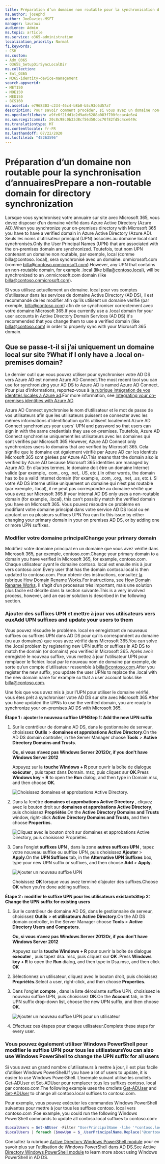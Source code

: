 ```yaml
---
title: Préparation d’un domaine non routable pour la synchronisation d’annuaires
ms.author: josephd
author: JoeDavies-MSFT
manager: laurawi
audience: Admin
ms.topic: article
ms.service: o365-administration
localization_priority: Normal
f1.keywords:
- CSH
ms.custom:
- Adm_O365
- O365E_SetupDirSyncLocalDir
ms.collection:
- Ent_O365
- M365-identity-device-management
search.appverid:
- MET150
- MOE150
- MED150
- BCS160
ms.assetid: e7968303-c234-46c4-b8b0-b5c93c6d57a7
description: Pour savoir comment procéder, si vous avez un domaine non-routale associé à vos utilisateurs locaux avant de procéder à une synchronisation avec Microsoft 365.
ms.openlocfilehash: a9fe6f21dd1e2d9ade6288a083f700fccac4e6e4
ms.sourcegitcommit: 20c8c98c0b32d8cf56d50cbc70f82fd5c4ce649c
ms.translationtype: MT
ms.contentlocale: fr-FR
ms.lasthandoff: 07/22/2020
ms.locfileid: "45263596"
---
```

# <a name="prepare-a-non-routable-domain-for-directory-synchronization"></a><span data-ttu-id="210d9-103">Préparation d’un domaine non routable pour la synchronisation d’annuaires</span><span class="sxs-lookup"><span data-stu-id="210d9-103">Prepare a non-routable domain for directory synchronization</span></span>
<span data-ttu-id="210d9-104">Lorsque vous synchronisez votre annuaire sur site avec Microsoft 365, vous devez disposer d’un domaine vérifié dans Azure Active Directory (Azure AD).</span><span class="sxs-lookup"><span data-stu-id="210d9-104">When you synchronize your on-premises directory with Microsoft 365 you have to have a verified domain in Azure Active Directory (Azure AD).</span></span> <span data-ttu-id="210d9-105">Seuls les noms d’utilisateur principal (UPN) associés au domaine local sont synchronisés.</span><span class="sxs-lookup"><span data-stu-id="210d9-105">Only the User Principal Names (UPN) that are associated with the on-premises domain are synchronized.</span></span> <span data-ttu-id="210d9-106">Toutefois, tout nom UPN contenant un domaine non routable, par exemple, local (comme billa@contoso. local), sera synchronisé avec un domaine. onmicrosoft.com (comme billa@contoso.onmicrosoft.com).</span><span class="sxs-lookup"><span data-stu-id="210d9-106">However, any UPN that contains an non-routable domain, for example .local (like billa@contoso.local), will be synchronized to an .onmicrosoft.com domain (like billa@contoso.onmicrosoft.com).</span></span> 

<span data-ttu-id="210d9-107">Si vous utilisez actuellement un domaine. local pour vos comptes d’utilisateur dans les services de domaine Active Directory (AD DS), il est recommandé de les modifier afin qu’ils utilisent un domaine vérifié (par exemple, billa@contoso.com) afin de se synchroniser correctement avec votre domaine Microsoft 365.</span><span class="sxs-lookup"><span data-stu-id="210d9-107">If you currently use a .local domain for your user accounts in Active Directory Domain Services (AD DS) it's recommended that you change them to use a verified domain (like billa@contoso.com) in order to properly sync with your Microsoft 365 domain.</span></span>
  
## <a name="what-if-i-only-have-a-local-on-premises-domain"></a><span data-ttu-id="210d9-108">Que se passe-t-il si j’ai uniquement un domaine local sur site ?</span><span class="sxs-lookup"><span data-stu-id="210d9-108">What if I only have a .local on-premises domain?</span></span>

<span data-ttu-id="210d9-109">Le dernier outil que vous pouvez utiliser pour synchroniser votre AD DS vers Azure AD est nommé Azure AD Connect.</span><span class="sxs-lookup"><span data-stu-id="210d9-109">The most recent tool you can use for synchronizing your AD DS to Azure AD is named Azure AD Connect.</span></span> <span data-ttu-id="210d9-110">Pour plus d’informations, reportez-vous à [la rubrique intégration de vos identités locales à Azure ad](https://docs.microsoft.com/azure/architecture/reference-architectures/identity/azure-ad).</span><span class="sxs-lookup"><span data-stu-id="210d9-110">For more information, see [Integrating your on-premises identities with Azure AD](https://docs.microsoft.com/azure/architecture/reference-architectures/identity/azure-ad).</span></span>
  
<span data-ttu-id="210d9-111">Azure AD Connect synchronise le nom d’utilisateur et le mot de passe de vos utilisateurs afin que les utilisateurs puissent se connecter avec les mêmes informations d’identification qu’ils utilisent localement.</span><span class="sxs-lookup"><span data-stu-id="210d9-111">Azure AD Connect synchronizes your users' UPN and password so that users can sign in with the same credentials they use on-premises.</span></span> <span data-ttu-id="210d9-112">Toutefois, Azure AD Connect synchronise uniquement les utilisateurs avec les domaines qui sont vérifiés par Microsoft 365.</span><span class="sxs-lookup"><span data-stu-id="210d9-112">However, Azure AD Connect only synchronizes users to domains that are verified by Microsoft 365.</span></span> <span data-ttu-id="210d9-113">Cela signifie que le domaine est également vérifié par Azure AD car les identités Microsoft 365 sont gérées par Azure AD.</span><span class="sxs-lookup"><span data-stu-id="210d9-113">This means that the domain also is verified by Azure AD because Microsoft 365 identities are managed by Azure AD.</span></span> <span data-ttu-id="210d9-114">En d’autres termes, le domaine doit être un domaine Internet valide (par exemple,. com,. org, .net,. US, etc.).</span><span class="sxs-lookup"><span data-stu-id="210d9-114">In other words, the domain has to be a valid Internet domain (for example, .com, .org, .net, .us, etc.).</span></span> <span data-ttu-id="210d9-115">Si votre AD DS interne utilise uniquement un domaine qui n’est pas routable (par exemple,. local), il ne peut pas correspondre au domaine vérifié que vous avez sur Microsoft 365.</span><span class="sxs-lookup"><span data-stu-id="210d9-115">If your internal AD DS only uses a non-routable domain (for example, .local), this can't possibly match the verified domain you have on Microsoft 365.</span></span> <span data-ttu-id="210d9-116">Vous pouvez résoudre ce problème en modifiant votre domaine principal dans votre service AD DS local ou en ajoutant un ou plusieurs suffixes UPN.</span><span class="sxs-lookup"><span data-stu-id="210d9-116">You can fix this issue by either changing your primary domain in your on premises AD DS, or by adding one or more UPN suffixes.</span></span>
  
### <a name="change-your-primary-domain"></a><span data-ttu-id="210d9-117">**Modifier votre domaine principal**</span><span class="sxs-lookup"><span data-stu-id="210d9-117">**Change your primary domain**</span></span>

<span data-ttu-id="210d9-118">Modifiez votre domaine principal en un domaine que vous avez vérifié dans Microsoft 365, par exemple, contoso.com.</span><span class="sxs-lookup"><span data-stu-id="210d9-118">Change your primary domain to a domain you have verified in Microsoft 365, for example, contoso.com.</span></span> <span data-ttu-id="210d9-119">Chaque utilisateur ayant le domaine contoso. local est ensuite mis à jour vers contoso.com.</span><span class="sxs-lookup"><span data-stu-id="210d9-119">Every user that has the domain contoso.local is then updated to contoso.com.</span></span> <span data-ttu-id="210d9-120">Pour obtenir des instructions, consultez [la rubrique How Domain Rename Works](https://go.microsoft.com/fwlink/p/?LinkId=624174).</span><span class="sxs-lookup"><span data-stu-id="210d9-120">For instructions, see [How Domain Rename Works](https://go.microsoft.com/fwlink/p/?LinkId=624174).</span></span> <span data-ttu-id="210d9-121">Il s’agit d’un processus très important, mais une solution plus facile est décrite dans la section suivante.</span><span class="sxs-lookup"><span data-stu-id="210d9-121">This is a very involved process, however, and an easier solution is described in the following section.</span></span>
  
### <a name="add-upn-suffixes-and-update-your-users-to-them"></a><span data-ttu-id="210d9-122">**Ajouter des suffixes UPN et mettre à jour vos utilisateurs vers eux**</span><span class="sxs-lookup"><span data-stu-id="210d9-122">**Add UPN suffixes and update your users to them**</span></span>

<span data-ttu-id="210d9-123">Vous pouvez résoudre le problème. local en enregistrant de nouveaux suffixes ou suffixes UPN dans AD DS pour qu’ils correspondent au domaine (ou aux domaines) que vous avez vérifié dans Microsoft 365.</span><span class="sxs-lookup"><span data-stu-id="210d9-123">You can solve the .local problem by registering new UPN suffix or suffixes in AD DS to match the domain (or domains) you verified in Microsoft 365.</span></span> <span data-ttu-id="210d9-124">Après avoir enregistré le nouveau suffixe, vous mettez à jour l’utilisateur UPN pour remplacer le fichier. local par le nouveau nom de domaine par exemple, de sorte qu’un compte d’utilisateur ressemble à billa@contoso.com.</span><span class="sxs-lookup"><span data-stu-id="210d9-124">After you register the new suffix, you update the user UPNs to replace the .local with the new domain name for example so that a user account looks like billa@contoso.com.</span></span>
  
<span data-ttu-id="210d9-125">Une fois que vous avez mis à jour l’UPN pour utiliser le domaine vérifié, vous êtes prêt à synchroniser votre AD DS sur site avec Microsoft 365.</span><span class="sxs-lookup"><span data-stu-id="210d9-125">After you have updated the UPNs to use the verified domain, you are ready to synchronize your on-premises AD DS with Microsoft 365.</span></span>
  
 <span data-ttu-id="210d9-126">**Étape 1 : ajouter le nouveau suffixe UPN**</span><span class="sxs-lookup"><span data-stu-id="210d9-126">**Step 1: Add the new UPN suffix**</span></span>
  
1. <span data-ttu-id="210d9-127">Sur le contrôleur de domaine AD DS, dans le gestionnaire de serveur, choisissez **Outils** \> **domaines et approbations Active Directory**.</span><span class="sxs-lookup"><span data-stu-id="210d9-127">On the AD DS domain controller, in the Server Manager choose **Tools** \> **Active Directory Domains and Trusts**.</span></span>
    
    <span data-ttu-id="210d9-128">**Ou, si vous n’avez pas Windows Server 2012**</span><span class="sxs-lookup"><span data-stu-id="210d9-128">**Or, if you don't have Windows Server 2012**</span></span>
    
    <span data-ttu-id="210d9-129">Appuyez sur la **touche Windows + R** pour ouvrir la boîte de dialogue **exécuter** , puis tapez dans Domain. msc, puis cliquez sur **OK**.</span><span class="sxs-lookup"><span data-stu-id="210d9-129">Press **Windows key + R** to open the **Run** dialog, and then type in Domain.msc, and then choose **OK**.</span></span>
    
    ![Choisissez domaines et approbations Active Directory.](media/46b6e007-9741-44af-8517-6f682e0ac974.png)
  
2. <span data-ttu-id="210d9-131">Dans la fenêtre **domaines et approbations Active Directory** , cliquez avec le bouton droit sur **domaines et approbations Active Directory**, puis choisissez **Propriétés**.</span><span class="sxs-lookup"><span data-stu-id="210d9-131">On the **Active Directory Domains and Trusts** window, right-click **Active Directory Domains and Trusts**, and then choose **Properties**.</span></span>
    
    ![Cliquez avec le bouton droit sur domaines et approbations Active Directory, puis choisissez Propriétés.](media/39d20812-ffb5-4ba9-8d7b-477377ac360d.png)
  
3. <span data-ttu-id="210d9-133">Dans l’onglet **suffixes UPN** , dans la zone **autres suffixes UPN** , tapez votre nouveau suffixe ou suffixe UPN, puis choisissez **Ajouter** \> **Apply**.</span><span class="sxs-lookup"><span data-stu-id="210d9-133">On the **UPN Suffixes** tab, in the **Alternative UPN Suffixes** box, type your new UPN suffix or suffixes, and then choose **Add** \> **Apply**.</span></span>
    
    ![Ajouter un nouveau suffixe UPN](media/a4aaf919-7adf-469a-b93f-83ef284c0915.PNG)
  
    <span data-ttu-id="210d9-135">Choisissez **OK** lorsque vous avez terminé d’ajouter des suffixes.</span><span class="sxs-lookup"><span data-stu-id="210d9-135">Choose **OK** when you're done adding suffixes.</span></span> 
    
 <span data-ttu-id="210d9-136">**Étape 2 : modifier le suffixe UPN pour les utilisateurs existants**</span><span class="sxs-lookup"><span data-stu-id="210d9-136">**Step 2: Change the UPN suffix for existing users**</span></span>
  
1. <span data-ttu-id="210d9-137">Sur le contrôleur de domaine AD DS, dans le gestionnaire de serveur, choisissez **Outils** \> **et utilisateurs Active Directory**.</span><span class="sxs-lookup"><span data-stu-id="210d9-137">On the AD DS domain controller, in the Server Manager choose **Tools** \> **Active Directory Users and Computers**.</span></span>
    
    <span data-ttu-id="210d9-138">**Ou, si vous n’avez pas Windows Server 2012**</span><span class="sxs-lookup"><span data-stu-id="210d9-138">**Or, if you don't have Windows Server 2012**</span></span>
    
    <span data-ttu-id="210d9-139">Appuyez sur la **touche Windows + R** pour ouvrir la boîte de dialogue **exécuter** , puis tapez dsa. msc, puis cliquez sur **OK** .</span><span class="sxs-lookup"><span data-stu-id="210d9-139">Press **Windows key + R** to open the **Run** dialog, and then type in Dsa.msc, and then click **OK**</span></span>
    
2. <span data-ttu-id="210d9-140">Sélectionnez un utilisateur, cliquez avec le bouton droit, puis choisissez **Propriétés**.</span><span class="sxs-lookup"><span data-stu-id="210d9-140">Select a user, right-click, and then choose **Properties**.</span></span>
    
3. <span data-ttu-id="210d9-141">Dans l’onglet **compte** , dans la liste déroulante suffixe UPN, choisissez le nouveau suffixe UPN, puis choisissez **OK**.</span><span class="sxs-lookup"><span data-stu-id="210d9-141">On the **Account** tab, in the UPN suffix drop-down list, choose the new UPN suffix, and then choose **OK**.</span></span>
    
    ![Ajouter un nouveau suffixe UPN pour un utilisateur](media/54876751-49f0-48cc-b864-2623c4835563.png)
  
4. <span data-ttu-id="210d9-143">Effectuez ces étapes pour chaque utilisateur.</span><span class="sxs-lookup"><span data-stu-id="210d9-143">Complete these steps for every user.</span></span>
    
   
### <a name="you-can-also-use-windows-powershell-to-change-the-upn-suffix-for-all-users"></a><span data-ttu-id="210d9-144">**Vous pouvez également utiliser Windows PowerShell pour modifier le suffixe UPN pour tous les utilisateurs**</span><span class="sxs-lookup"><span data-stu-id="210d9-144">**You can also use Windows PowerShell to change the UPN suffix for all users**</span></span>

<span data-ttu-id="210d9-145">Si vous avez un grand nombre d’utilisateurs à mettre à jour, il est plus facile d’utiliser Windows PowerShell.</span><span class="sxs-lookup"><span data-stu-id="210d9-145">If you have a lot of users to update, it is easier to use Windows PowerShell.</span></span> <span data-ttu-id="210d9-146">L’exemple suivant utilise les cmdlets [Get-ADUser](https://go.microsoft.com/fwlink/p/?LinkId=624312) et [Set-ADUser](https://go.microsoft.com/fwlink/p/?LinkId=624313) pour remplacer tous les suffixes contoso. local par contoso.com.</span><span class="sxs-lookup"><span data-stu-id="210d9-146">The following example uses the cmdlets [Get-ADUser](https://go.microsoft.com/fwlink/p/?LinkId=624312) and [Set-ADUser](https://go.microsoft.com/fwlink/p/?LinkId=624313) to change all contoso.local suffixes to contoso.com.</span></span> 

<span data-ttu-id="210d9-147">Pour exemple, vous pouvez exécuter les commandes Windows PowerShell suivantes pour mettre à jour tous les suffixes contoso. local vers contoso.com :</span><span class="sxs-lookup"><span data-stu-id="210d9-147">Foe example, you could run the following Windows PowerShell commands to update all contoso.local suffixes to contoso.com:</span></span>
    
  ```powershell
  $LocalUsers = Get-ADUser -Filter "UserPrincipalName -like '*contoso.local'" -Properties userPrincipalName -ResultSetSize $null
  $LocalUsers | foreach {$newUpn = $_.UserPrincipalName.Replace("@contoso.local","@contoso.com"); $_ | Set-ADUser -UserPrincipalName $newUpn}
  ```

<span data-ttu-id="210d9-148">Consultez la rubrique [Active Directory Windows PowerShell module](https://go.microsoft.com/fwlink/p/?LinkId=624314) pour en savoir plus sur l’utilisation de Windows PowerShell dans AD DS.</span><span class="sxs-lookup"><span data-stu-id="210d9-148">See [Active Directory Windows PowerShell module](https://go.microsoft.com/fwlink/p/?LinkId=624314) to learn more about using Windows PowerShell in AD DS.</span></span> 

